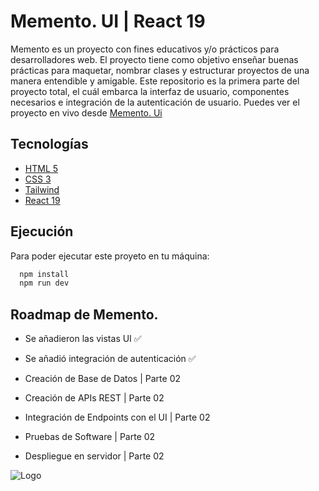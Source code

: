 
# Memento. UI | React 19

Memento es un proyecto con fines educativos y/o prácticos para desarrolladores web. El proyecto tiene como objetivo enseñar buenas prácticas para maquetar, nombrar clases y estructurar proyectos de una manera entendible y amigable. Este repositorio es la primera parte del proyecto total, el cuál embarca la interfaz de usuario, componentes necesarios e integración de la autenticación de usuario. Puedes ver el proyecto en vivo desde [Memento. Ui](https://memento-ui.netlify.app/)


## Tecnologías

 - [HTML 5](https://developer.mozilla.org/es/docs/Web/HTML)
 - [CSS 3](https://developer.mozilla.org/es/docs/Learn_web_development/Core/Styling_basics)
 - [Tailwind](https://tailwindcss.com/)
 - [React 19](https://react.dev/blog/2024/12/05/react-19)


## Ejecución

Para poder ejecutar este proyeto en tu máquina:

```bash
  npm install
  npm run dev
```


## Roadmap de Memento.

- Se añadieron las vistas UI ✅

- Se añadió integración de autenticación ✅

- Creación de Base de Datos | Parte 02

- Creación de APIs REST | Parte 02

- Integración de Endpoints con el UI | Parte 02

- Pruebas de Software | Parte 02

- Despliegue en servidor | Parte 02


![Logo](https://media.licdn.com/dms/image/v2/D5616AQE1yhNpN2O6Dw/profile-displaybackgroundimage-shrink_350_1400/profile-displaybackgroundimage-shrink_350_1400/0/1727707050918?e=1740614400&v=beta&t=dcdP2m2SA9UNsyJS_fF4JoHwmKsUeuYrP7yxQe-8oaQ)

